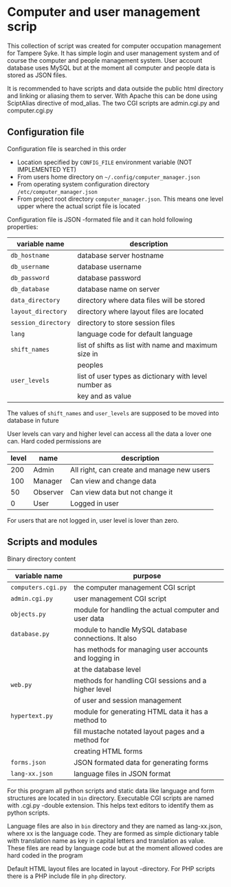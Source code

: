 Computer and user management scrip
==================================

This collection of script was created for computer occupation management for
Tampere Syke. It has simple login and user management system and of course the
computer and people management system. User account database uses MySQL but at
the moment all computer and people data is stored as JSON files.

It is recommended to have scripts and data outside the public html directory
and linking or aliasing them to server. With Apache this can be done using
SciptAlias directive of mod_alias. The two CGI scripts are admin.cgi.py and
computer.cgi.py

Configuration file
------------------

Configuration file is searched in this order

* Location specified by `CONFIG_FILE` environment variable (NOT IMPLEMENTED YET)
* From users home directory on `~/.config/computer_manager.json`
* From operating system configuration directory `/etc/computer_manager.json`
* From project root directory `computer_manager.json`. This means one level
   upper where the actual script file is located

Configuration file is JSON -formated file and it can hold following properties:

| variable name       | description                                           |
|---------------------|-------------------------------------------------------|
| `db_hostname`       | database server hostname                              |
| `db_username`       | database username                                     |
| `db_password`       | database password                                     |
| `db_database`       | database name on server                               |
| `data_directory`    | directory where data files will be stored             |
| `layout_directory`  | directory where layout files are located              |
| `session_directory` | directory to store session files                      |
| `lang`              | language code for default language                    |
| `shift_names`       | list of shifts as list with name and maximum size in  |
|                     | peoples                                               |
| `user_levels`       | list of user types as dictionary with level number as |
|                     | key and  as value                                     |

The values of `shift_names` and `user_levels` are supposed to be moved into
database in future

User levels can vary and higher level can access all the data a lover one can.
Hard coded permissions are

| level | name     | description                                |
|-------|----------|--------------------------------------------|
| 200   | Admin    | All right, can create and manage new users |
| 100   | Manager  | Can view and change data                   |
| 50    | Observer | Can view data but not change it            |
| 0     | User     | Logged in user                             |

For users that are not logged in, user level is lover than zero.

Scripts and modules
-------------------

Binary directory content

| variable name      | purpose                                               |
|--------------------|-------------------------------------------------------|
| `computers.cgi.py` | the computer management CGI script                    |
| `admin.cgi.py`     | user management CGI script                            |
| `objects.py`       | module for handling the actual computer and user data |
| `database.py`      | module to handle MySQL database connections. It also  |
|                    | has methods for managing user accounts and logging in |
|                    | at the database level                                 |
| `web.py`           | methods for handling CGI sessions and a higher level  |
|                    | of user and session management                        |
| `hypertext.py`     | module for generating HTML data it has a method to    |
|                    | fill mustache notated layout pages and a method for   |
|                    | creating HTML forms                                   |
| `forms.json`       | JSON formated data for generating forms               |
| `lang-xx.json`     | language files in JSON format                         |

For this program all python scripts and static data like language and form
structures are located in `bin` directory. Executable CGI scripts are named
with .cgi.py -double extension. This helps text editors to identify them as
python scripts.

Language files are also in `bin` directory and they are named as lang-xx.json,
where xx is the language code. They are formed as simple dictionary table with
translation name as key in capital letters and translation as value. These
files are read by language code but at the moment allowed codes are hard coded
in the program

Default HTML layout files are located in layout -directory. For PHP scripts
there is a PHP include file in `php` directory.

